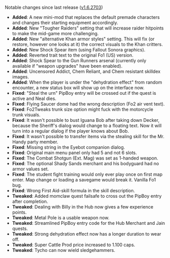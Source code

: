 Notable changes since last release ([v1.6.2703](https://github.com/rotators/Fo1in2/releases/tag/v1.6.2703))

- **Added**: A new mini-mod that replaces the default premade characters and changes their starting equipment accordingly.
- **Added**: New "Tougher Raiders" setting that will increase raider hitpoints to make the mid-game more challenging.
- **Added**: New "alternative Khan armor styles" setting. This will fix (or restore, however one looks at it) the correct visuals to the Khan critters.
- **Added**: New Shock Spear item (using Fallout Sonora graphics).
- **Added**: Reverted trait text to the original Fo1 (US) version.
- **Added**: Shock Spear to the Gun Runners arsenal (currently only available if "weapon upgrades" have been enabled).
- **Added**: Uncensored Addict, Chem Reliant, and Chem resistant skilldex images.
- **Added**: When the player is under the "dehydration effect" from random encounter, a new status box will show up on the interface now.
- **Fixed**: "Steal the urn" PipBoy entry will be crossed out if the quest is active and Neal dies.
- **Fixed**: Flying Saucer dome had the wrong description (Fo2 air vent text).
- **Fixed**: Fo2Tweaks trunk size option might fuck with the motorcycle trunk visuals.
- **Fixed**: It wasn't possible to bust Iguana Bob after taking down Decker, because the Sheriff's dialog would change to a floating text. Now it will turn into a regular dialog if the player knows about Bob.
- **Fixed**: It wasn't possible to transfer items via the stealing skill for the Mr. Handy party member.
- **Fixed**: Missing string in the Eyebot companion dialog.
- **Fixed**: Original main menu panel only had 5 and not 6 slots.
- **Fixed**: The Combat Shotgun (Ext. Mag) was set as 1-handed weapon.
- **Fixed**: The optional Shady Sands merchant and his bodyguard had no armor values set.
- **Fixed**: The student fight training would only ever play once on first map enter. Map change or loading a savegame would break it. Vanilla Fo1 bug.
- **Fixed**: Wrong First Aid-skill formula in the skill description.
- **Tweaked**: Added momclaw quest failsafe to cross out the PipBoy entry after completion.
- **Tweaked**: Dealing with Billy in the Hub now gives a few experience points.
- **Tweaked**: Metal Pole is a usable weapon now.
- **Tweaked**: Streamlined PipBoy entry code for the Hub Merchant and Jain quests.
- **Tweaked**: Strong dehydration effect now has a longer duration to wear off.
- **Tweaked**: Super Cattle Prod price increased to 1.100 caps.
- **Tweaked**: Tycho can now wield sledgehammers.
